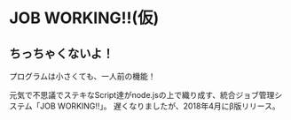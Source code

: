 # JOB WORKING!!(仮)

## ちっちゃくないよ！
プログラムは小さくても、一人前の機能！

元気で不思議でステキなScript達がnode.jsの上で織り成す、統合ジョブ管理システム「JOB WORKING!!」。
遅くなりましたが、2018年4月にβ版リリース。